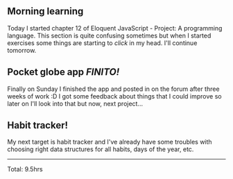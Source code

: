 ## Morning learning

Today I started chapter 12 of Eloquent JavaScript - Project: A programming language.
This section is quite confusing sometimes but when I started exercises some things are starting to *click* in my head.
I'll continue tomorrow.

## Pocket globe app *FINITO!*

Finally on Sunday I finished the app and posted in on the forum after three weeks of work :D 
I got some feedback about things that I could improve so later on I'll look into that but now, next project... 

## Habit tracker!

My next target is habit tracker and I've already have some troubles with choosing right data structures for all habits, days of the year, etc.

<hr>
Total: 9.5hrs

